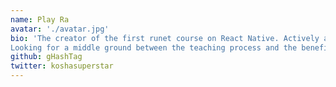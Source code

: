 ```yaml
---
name: Play Ra 
avatar: './avatar.jpg'
bio: 'The creator of the first runet course on React Native. Actively advocating for the development of the Open Source community. He is an ardent supporter of the GraphQL API, and therefore an ardent hater of the REST API. I am sure that the line between front-end and back-end development has been erased thanks to products such as the Amazon AWS Amplify framework.
Looking for a middle ground between the teaching process and the benefits for students, therefore, experimenting with the creation of the course, a mobile application for hatching React Native developers in the React Native + GraphQL + AWS Amplify stack.'
github: gHashTag
twitter: koshasuperstar
---
```

